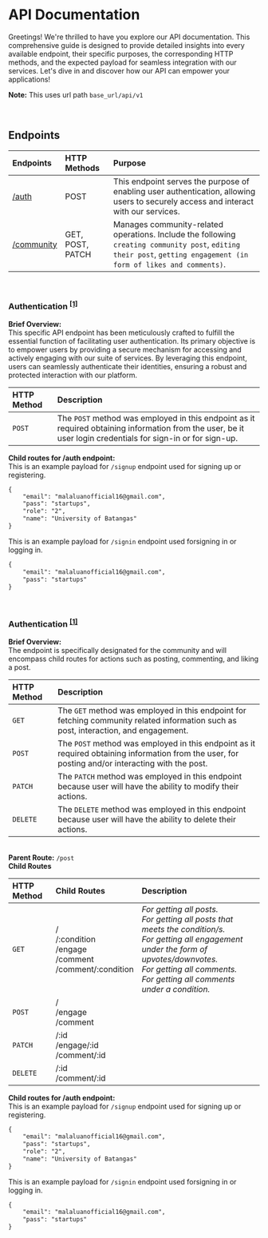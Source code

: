 # API Documentation

Greetings! We're thrilled to have you explore our API documentation. This comprehensive guide is designed to provide detailed insights into every available endpoint, their specific purposes, the corresponding HTTP methods, and the expected payload for seamless integration with our services. Let's dive in and discover how our API can empower your applications!

**Note:** This uses url path `base_url/api/v1`

<br />

## Endpoints
| Endpoints          | HTTP Methods | Purpose      |
|:---------------|:-----|:-----------------|
| <a name="auth-top" href="#">[/auth](#auth)<a />      | POST  | This endpoint serves the purpose of enabling user authentication, allowing users to securely access and interact with our services.|
| <a name="community-top" href="#">[/community](#community)<a />    | GET, POST, PATCH  | Manages community-related operations. Include the following `creating community post`, `editing their post`, `getting engagement (in form of likes and comments)`. |

<br />

### Authentication <sup><a name="auth">[[1]](#auth-top)<a /></sup>

**Brief Overview:** <br />
This specific API endpoint has been meticulously crafted to fulfill the essential function of facilitating user authentication. Its primary objective is to empower users by providing a secure mechanism for accessing and actively engaging with our suite of services. By leveraging this endpoint, users can seamlessly authenticate their identities, ensuring a robust and protected interaction with our platform.

| HTTP Method | Description |
|:--------|:-------------|
|`POST`|The `POST` method was employed in this endpoint as it required obtaining information from the user, be it user login credentials for sign-in or for sign-up.|

**Child routes for /auth endpoint:** <br/>
This is an example payload for `/signup` endpoint used for signing up or registering.

```html
{
    "email": "malaluanofficial16@gmail.com",
    "pass": "startups",
    "role": "2",
    "name": "University of Batangas"
}
```

This is an example payload for `/signin` endpoint used forsigning in or logging in.
```html
{
    "email": "malaluanofficial16@gmail.com",
    "pass": "startups"
}
```

<br />

### Authentication <sup><a name="auth">[[1]](#auth-top)<a /></sup>

**Brief Overview:**
<br/>The endpoint is specifically designated for the community and will encompass child routes for actions such as posting, commenting, and liking a post.

| HTTP Method | Description | 
|:--------|:-------------|
|`GET`|The `GET` method was employed in this endpoint for fetching community related information such as post, interaction, and engagement.| 
|`POST`|The `POST` method was employed in this endpoint as it required obtaining information from the user, for posting and/or interacting with the post.| 
|`PATCH`|The `PATCH` method was employed in this endpoint because user will have the ability to modify their actions.|
|`DELETE`|The `DELETE` method was employed in this endpoint because user will have the ability to delete their actions.|

<br /> **Parent Route:** `/post` <br/> 
**Child Routes**


| HTTP Method   |Child Routes                                                       | Description  |
|:------------- |:------------------------------------------------------------------|:------------- |
|`GET`          |/<br/>/:condition<br/>/engage<br/>/comment<br/>/comment/:condition |_For getting all posts._ <br/> _For getting all posts that meets the condition/s._ <br/> _For getting all engagement under the form of upvotes/downvotes._ <br/> _For getting all comments._ <br/> _For getting all comments under a condition._ |
|`POST`         |/<br/>/engage<br/>/comment                                         ||
|`PATCH`        |/:id<br/>/engage/:id<br/>/comment/:id                              ||
|`DELETE`       |/:id<br/>/comment/:id                                              ||



**Child routes for /auth endpoint:** <br/>
This is an example payload for `/signup` endpoint used for signing up or registering.

```html
{
    "email": "malaluanofficial16@gmail.com",
    "pass": "startups",
    "role": "2",
    "name": "University of Batangas"
}
```

This is an example payload for `/signin` endpoint used forsigning in or logging in.
```html
{
    "email": "malaluanofficial16@gmail.com",
    "pass": "startups"
}
```
